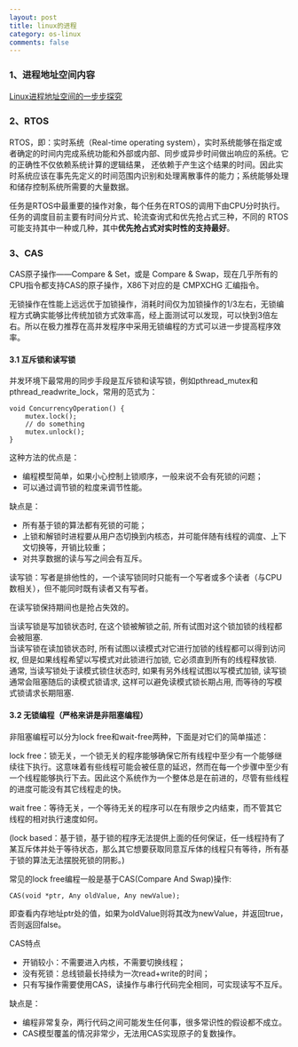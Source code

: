 ```yaml
---
layout: post
title: linux的进程
category: os-linux
comments: false
---
```


### 1、进程地址空间内容
[Linux进程地址空间的一步步探究](http://soft.chinabyte.com/os/51/12324551.shtml)

### 2、RTOS

RTOS，即：实时系统（Real-time operating system），实时系统能够在指定或者确定的时间内完成系统功能和外部或内部、同步或异步时间做出响应的系统。它的正确性不仅依赖系统计算的逻辑结果， 还依赖于产生这个结果的时间。因此实时系统应该在事先先定义的时间范围内识别和处理离散事件的能力；系统能够处理和储存控制系统所需要的大量数据。

任务是RTOS中最重要的操作对象，每个任务在RTOS的调用下由CPU分时执行。任务的调度目前主要有时间分片式、轮流查询式和优先抢占式三种，不同的 RTOS可能支持其中一种或几种，其中**优先抢占式对实时性的支持最好**。

### 3、CAS
CAS原子操作——Compare & Set，或是 Compare & Swap，现在几乎所有的CPU指令都支持CAS的原子操作，X86下对应的是 CMPXCHG 汇编指令。

无锁操作在性能上远远优于加锁操作，消耗时间仅为加锁操作的1/3左右，无锁编程方式确实能够比传统加锁方式效率高，经上面测试可以发现，可以快到3倍左右。所以在极力推荐在高并发程序中采用无锁编程的方式可以进一步提高程序效率。

#### 3.1 互斥锁和读写锁
并发环境下最常用的同步手段是互斥锁和读写锁，例如pthread_mutex和pthread_readwrite_lock，常用的范式为：

	void ConcurrencyOperation() {
		mutex.lock();
		// do something
		mutex.unlock();
	}

这种方法的优点是：

- 编程模型简单，如果小心控制上锁顺序，一般来说不会有死锁的问题；
- 可以通过调节锁的粒度来调节性能。

缺点是：

- 所有基于锁的算法都有死锁的可能；
- 上锁和解锁时进程要从用户态切换到内核态，并可能伴随有线程的调度、上下文切换等，开销比较重；
- 对共享数据的读与写之间会有互斥。

读写锁：写者是排他性的，一个读写锁同时只能有一个写者或多个读者（与CPU数相关），但不能同时既有读者又有写者。

在读写锁保持期间也是抢占失效的。

当读写锁是写加锁状态时, 在这个锁被解锁之前, 所有试图对这个锁加锁的线程都会被阻塞.  
当读写锁在读加锁状态时, 所有试图以读模式对它进行加锁的线程都可以得到访问权, 但是如果线程希望以写模式对此锁进行加锁, 它必须直到所有的线程释放锁.  
通常, 当读写锁处于读模式锁住状态时, 如果有另外线程试图以写模式加锁, 读写锁通常会阻塞随后的读模式锁请求, 这样可以避免读模式锁长期占用, 而等待的写模式锁请求长期阻塞.


#### 3.2 无锁编程（严格来讲是非阻塞编程）
非阻塞编程可以分为lock free和wait-free两种，下面是对它们的简单描述：

lock free：锁无关，一个锁无关的程序能够确保它所有线程中至少有一个能够继续往下执行。这意味着有些线程可能会被任意的延迟，然而在每一个步骤中至少有一个线程能够执行下去。因此这个系统作为一个整体总是在前进的，尽管有些线程的进度可能没有其它线程走的快。

wait free：等待无关，一个等待无关的程序可以在有限步之内结束，而不管其它线程的相对执行速度如何。

(lock based：基于锁，基于锁的程序无法提供上面的任何保证，任一线程持有了某互斥体并处于等待状态，那么其它想要获取同意互斥体的线程只有等待，所有基于锁的算法无法摆脱死锁的阴影。)

常见的lock free编程一般是基于CAS(Compare And Swap)操作:

	CAS(void *ptr, Any oldValue, Any newValue);

即查看内存地址ptr处的值，如果为oldValue则将其改为newValue，并返回true，否则返回false。

CAS特点

- 开销较小：不需要进入内核，不需要切换线程；
- 没有死锁：总线锁最长持续为一次read+write的时间；
- 只有写操作需要使用CAS，读操作与串行代码完全相同，可实现读写不互斥。


缺点是：

- 编程非常复杂，两行代码之间可能发生任何事，很多常识性的假设都不成立。
- CAS模型覆盖的情况非常少，无法用CAS实现原子的复数操作。
